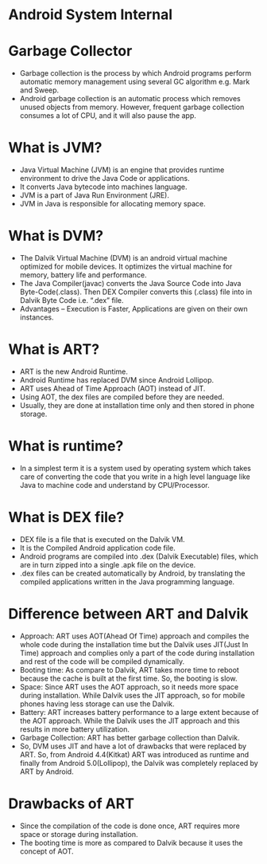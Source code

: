 # Android System Internal

# Garbage Collector

- Garbage collection is the process by which Android programs perform automatic memory management using several GC algorithm e.g. Mark and Sweep.
- Android garbage collection is an automatic process which removes unused objects from memory. However, frequent garbage collection consumes a lot of CPU, and it will also       pause the app.

# What is JVM?

- Java Virtual Machine (JVM) is an engine that provides runtime environment to drive the Java Code or applications. 
- It converts Java bytecode into machines language. 
- JVM is a part of Java Run Environment (JRE).
- JVM in Java is responsible for allocating memory space.

   
# What is DVM?

- The Dalvik Virtual Machine (DVM) is an android virtual machine optimized for mobile devices. It optimizes the virtual machine for memory, battery life and performance.
- The Java Compiler(javac) converts the Java Source Code into Java Byte-Code(.class). Then DEX Compiler converts this (.class) file into in Dalvik Byte Code i.e. “.dex” file.
- Advantages – Execution is Faster, Applications are given on their own instances.
     
# What is ART?

- ART is the new Android Runtime. 
- Android Runtime has replaced DVM since Android Lollipop. 
- ART uses Ahead of Time Approach (AOT) instead of JIT.
- Using AOT, the dex files are compiled before they are needed. 
- Usually, they are done at installation time only and then stored in phone storage.

# What is runtime?

- In a simplest term it is a system used by operating system which takes care of converting the code that you write in a high level language like Java to machine code and understand by CPU/Processor.

# What is DEX file?

- DEX  file is a file that is executed on the Dalvik VM.
- It is the Compiled Android application code file.
- Android programs are compiled into .dex (Dalvik Executable) files, which are in turn zipped into a single .apk file on the device. 
- .dex files can be created automatically by Android, by translating the compiled applications written in the Java programming language.

# Difference between ART and Dalvik

- Approach: ART uses AOT(Ahead Of Time) approach and compiles the whole code during the installation time but the Dalvik uses JIT(Just In Time) approach and complies only a       part of the code during installation and rest of the code will be compiled dynamically.
- Booting time: As compare to Dalvik, ART takes more time to reboot because the cache is built at the first time. So, the booting is slow.
- Space: Since ART uses the AOT approach, so it needs more space during installation. While Dalvik uses the JIT approach, so for mobile phones having less storage can use the     Dalvik.
- Battery: ART increases battery performance to a large extent because of the AOT approach. While the Dalvik uses the JIT approach and this results in more battery utilization.
- Garbage Collection: ART has better garbage collection than Dalvik.
- So, DVM uses JIT and have a lot of drawbacks that were replaced by ART. So, from Android 4.4(Kitkat) ART was introduced as runtime and finally from Android 5.0(Lollipop), the   Dalvik was completely replaced by ART by Android.

# Drawbacks of ART
- Since the compilation of the code is done once, ART requires more space or storage during installation.
- The booting time is more as compared to Dalvik because it uses the concept of AOT.
